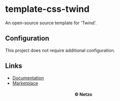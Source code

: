 # template-css-twind

An open-source source template for 'Twind'.

## Configuration

This project does not require additional configuration.

## Links

- [Documentation](https://twind.dev/)
- [Marketplace](https://app.netzo.io/templates/template-css-twind)

<div align="center">
  <h4>© Netzo</h4>
</div>
